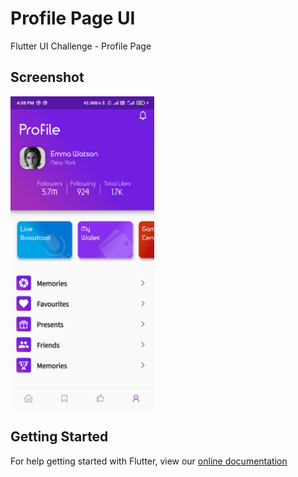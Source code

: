 # Profile Page UI

Flutter UI Challenge - Profile Page

## Screenshot
<img src = "Screenshot\ProfilePage.jpg" height="500em">

## Getting Started

For help getting started with Flutter, view our [online documentation](https://flutter.dev/docs)
